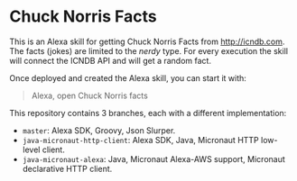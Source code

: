 # Chuck Norris Facts #

This is an Alexa skill for getting Chuck Norris Facts from http://icndb.com. The facts (jokes) are limited to the
 _nerdy_ type. For every execution the skill will connect the ICNDB API and will get a random fact.

Once deployed and created the Alexa skill, you can start it with:

> Alexa, open Chuck Norris facts

This repository contains 3 branches, each with a different implementation:
- `master`: Alexa SDK, Groovy, Json Slurper.
- `java-micronaut-http-client`: Alexa SDK, Java, Micronaut HTTP low-level client.
- `java-micronaut-alexa`: Java, Micronaut Alexa-AWS support, Micronaut declarative HTTP client.
